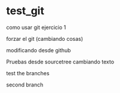 # test_git
como usar git ejercicio 1


forzar el git (cambiando cosas)

modificando desde github

Pruebas desde sourcetree
cambiando texto 

test the branches

second branch